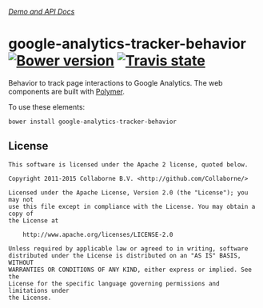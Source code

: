 _[Demo and API Docs](http://collaborne.github.io/google-analytics-tracker-behavior)_


google-analytics-tracker-behavior [![Bower version](https://badge.fury.io/bo/google-analytics-tracker-behavior.svg)](http://badge.fury.io/bo/google-analytics-tracker-behavior) [![Travis state](https://travis-ci.org/Collaborne/google-analytics-tracker-behavior.svg?branch=master)](https://travis-ci.org/Collaborne/google-analytics-tracker-behavior)
=========

Behavior to track page interactions to Google Analytics. The web components are built with [Polymer](https://www.polymer-project.org).


To use these elements:

`bower install google-analytics-tracker-behavior`


## License

    This software is licensed under the Apache 2 license, quoted below.

    Copyright 2011-2015 Collaborne B.V. <http://github.com/Collaborne/>

    Licensed under the Apache License, Version 2.0 (the "License"); you may not
    use this file except in compliance with the License. You may obtain a copy of
    the License at

        http://www.apache.org/licenses/LICENSE-2.0

    Unless required by applicable law or agreed to in writing, software
    distributed under the License is distributed on an "AS IS" BASIS, WITHOUT
    WARRANTIES OR CONDITIONS OF ANY KIND, either express or implied. See the
    License for the specific language governing permissions and limitations under
    the License.
